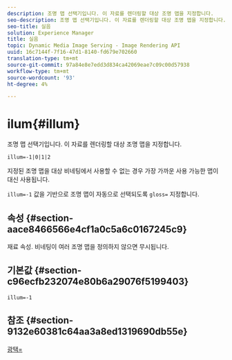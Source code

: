 ```yaml
---
description: 조명 맵 선택기입니다. 이 자료를 렌더링할 대상 조명 맵을 지정합니다.
seo-description: 조명 맵 선택기입니다. 이 자료를 렌더링할 대상 조명 맵을 지정합니다.
seo-title: 실음
solution: Experience Manager
title: 실음
topic: Dynamic Media Image Serving - Image Rendering API
uuid: 16c7144f-7f16-47d1-8140-fd679e702660
translation-type: tm+mt
source-git-commit: 97a84e8e7edd3d834ca42069eae7c09c00d57938
workflow-type: tm+mt
source-wordcount: '93'
ht-degree: 4%

---
```



# ilum{#illum}

조명 맵 선택기입니다. 이 자료를 렌더링할 대상 조명 맵을 지정합니다.

`illum=-1|0|1|2`

지정된 조명 맵을 대상 비네팅에서 사용할 수 없는 경우 가장 가까운 사용 가능한 맵이 대신 사용됩니다.

`illum=-1` 값을 기반으로 조명 맵이 자동으로 선택되도록  `gloss=` 지정합니다.

## 속성 {#section-aace8466566e4cf1a0c5a6c0167245c9}

재료 속성. 비네팅이 여러 조명 맵을 정의하지 않으면 무시됩니다.

## 기본값 {#section-c96ecfb232074e80b6a29076f5199403}

`illum=-1`

## 참조 {#section-9132e60381c64aa3a8ed1319690db55e}

[광택=](../../../../../ir-api/http-protocol/image-rendering-api-ref/c-ir-http-protocol-ref/c-ir-http-protocol-command-reference/r-ir-http-gloss.md#reference-325aef2ee51e4e1584a06047427340ca)
